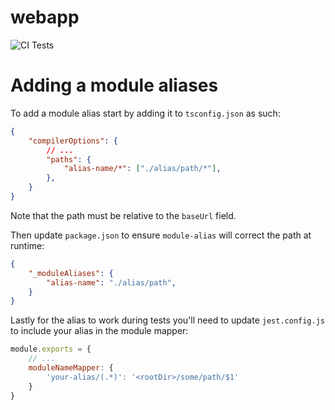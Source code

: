 # webapp 
![CI Tests](https://github.com/alevann/webapp/actions/workflows/main.yml/badge.svg)

# Adding a module aliases

To add a module alias start by adding it to `tsconfig.json` as such:
```json
{
    "compilerOptions": {
        // ...
        "paths": {
            "alias-name/*": ["./alias/path/*"],
        },
    }
}
```
Note that the path must be relative to the `baseUrl` field.

Then update `package.json` to ensure `module-alias` will correct the path at runtime:
```json
{
    "_moduleAliases": {
        "alias-name": "./alias/path",
    }
}
```

Lastly for the alias to work during tests you'll need to update `jest.config.js` to include your alias in the module mapper:
```js
module.exports = {
    // ...
    moduleNameMapper: {
        'your-alias/(.*)': '<rootDir>/some/path/$1'
    }
}
```
